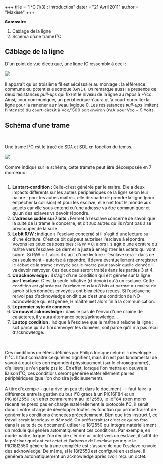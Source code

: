 +++
title = "I²C (1/3) : Introduction"
dater = "21 Avril 2011"
author = "Maxime"
+++

<p>
	<strong>Sommaire</strong></p>
<ol>
	<li>
		Cablage de la ligne</li>
	<li>
		Sch&eacute;ma d&#39;une trame I&sup2;C</li>
</ol>
<h2>
	C&acirc;blage de la ligne</h2>
<p>
	D&#39;un point de vue &eacute;lectrique, une ligne IC ressemble &agrave; ceci :<br />
	<br />
	<img src="/clubs/robot/img/articles/i2c2.png" /><br />
	<br />
	Il appara&icirc;t qu&#39;un troisi&egrave;me fil est n&eacute;c&eacute;ssaire au montage : la r&eacute;f&eacute;rence commune du potentiel &eacute;lectrique (GND). On remarque aussi la pr&eacute;sence de deux r&eacute;sistances <em>pull-ups</em> qui fixent le niveau de la ligne au repos &agrave; +Vcc. Ainsi, pour communiquer, un p&eacute;riph&eacute;rique n&#39;aura qu&#39;&agrave; court-curcuiter la ligne pour la ramener au niveau logique 0. Les r&eacute;sisatances<em> pull-ups</em> limitent l&#39;intensit&eacute; du court-circuit &agrave; Vcc/1500 soit environ 3mA pour Vcc = 5 Volts.</p>
<h2>
	Sch&eacute;ma d&#39;une trame</h2>
<p>
	&nbsp;</p>
<div>
	Une trame I&sup2;C est le trac&eacute; de SDA et SDL en fonction du temps.&nbsp;</div>
<div>
	&nbsp;</div>
<div>
	<img src="/clubs/robot/img/articles/i2c3.png" /></div>
<div>
	&nbsp;</div>
<div>
	Comme indiqu&eacute; sur le sch&eacute;ma, cette tramme peut &ecirc;tre d&eacute;compos&eacute;e en 7 morceaux :</div>
<div>
	&nbsp;</div>
<ol>
	<li>
		<strong>La start-condition :</strong> Celle-ci est g&eacute;n&eacute;r&eacute;e par le maitre. Elle a deux impacts diff&eacute;rents sur les autres p&eacute;riph&eacute;riques de la ligne selon leur nature : pour les autres ma&icirc;tres, elle dissuade de prendre la ligne (pour emp&ecirc;cher la collision) et pour les esclave, elle met tout le monde aux aguets car elle sous-entend qu&#39;une adresse va &ecirc;tre communiquer et qu&#39;un des eclaves va devoir r&eacute;pondre.</li>
	<li>
		<strong>L&#39;adresse cod&eacute;e sur 7 bits : </strong>Permet &agrave; l&#39;esclave concern&eacute; de savoir que la suite de la trame le concerne, et dit aux autres qu&#39;ils n&#39;ont pas &agrave; se pr&eacute;occuper de la suite</li>
	<li>
		<strong>Le bit R/W :</strong> indique &agrave; l&#39;esclave concern&eacute; si il s&#39;agit d&#39;une lecture ou d&#39;une &eacute;criture. C&#39;est ce bit qui peut autoriser l&#39;esclave &agrave; r&eacute;pondre. Voyons les deux cas possibles : R/W = 0, alors il s&#39;agit d&#39;une &eacute;criture du ma&icirc;tre vers l&#39;esclave, ce dernier a juste &agrave; enregistrer les octets qui vont suivre. Si R/W = 1, alors il s&#39;agit d&#39;une lecture : l&#39;esclave sera - dans ce cas seulement - autoris&eacute; &agrave; r&eacute;pondre, il devra &eacute;ventuellement enregistrer le d&eacute;but de la trame envoy&eacute;e par le maitre pour savoir quelle donn&eacute;e il va devoir renvoyer.&nbsp;Ces deux cas seront trait&eacute;s dans les parties 3 et 4.</li>
	<li>
		<strong>Un acknowledge :</strong> il s&#39;agit d&#39;une condition qui est g&eacute;nr&eacute;e sur la ligne <strong>par l&#39;esclave</strong>. C&#39;est la seule initiative (et devoir) qu&#39;&agrave; un esclave. Cette condition est g&eacute;nr&eacute;e par l&#39;esclave tous les 8 bits et permet au maitre de savoir si les donn&eacute;es envoy&eacute;es ont bien &eacute;t&eacute;es re&ccedil;ues. Si l&#39;esclave ne renvoi pas d&#39;acknowledge on dit que c&#39;est une condition de NO-acknowledge qui est g&eacute;n&eacute;e, le maitre met alors fin &agrave; la communication.&nbsp;</li>
	<li>
		<strong>Le premier byte de donn&eacute;es</strong></li>
	<li>
		<strong>Un nouvel acknowledge :</strong> dans le cas de l&#39;envoi d&#39;une chaine de caract&egrave;res, il y aura alternance octet/acknowledge...</li>
	<li>
		<strong>La stop condition : </strong>indique &agrave; l&#39;esclave que le ma&icirc;tre a rel&acirc;che la ligne : soit parce qu&#39;il a fini d&#39;envoyer les donn&eacute;es, soit parce qu&#39;il n&#39;a pas recu d&#39;acknowledge.</li>
</ol>
<div>
	&nbsp;</div>
<div>
	&nbsp;</div>
<div>
	Ces conditions on &eacute;t&eacute;es d&eacute;finies par Philips lorsque celui-ci a d&eacute;velopp&eacute; l&#39;I&sup2;C. Il faut connaitre ce qu&#39;elles signifient, mais il n&#39;est pas fondamental de savoir &agrave; quoi elles correspondent physiquement (sur le chronogramme), d&#39;ailleurs je n&#39;en parle pas ici. En effet, lorsque l&#39;on mettra en oeuvre la liaison I&sup2;C, ces conditions seront g&eacute;n&eacute;r&eacute;e mat&eacute;riellement par les p&eacute;riph&eacute;riques (que l&#39;on choisira judicieusement).</div>
<div>
	&nbsp;</div>
<div>
	A titre d&#39;exemple - qui arrive un peu t&ocirc;t dans le document - il faut faire la diff&eacute;rence entre la gestion du bus I&sup2;C grace &agrave; un PIC16F84 et un PIC18F2550 : en effet contrairement au 18F2550, le 16F84 (bien moins r&eacute;cent) ne prend pas en charge mat&eacute;riellement le protocole I&sup2;C, il serait donc &agrave; votre charge de d&eacute;velopper toutes les fonction qui permettraient de g&eacute;n&eacute;rer les conditions &eacute;nonc&eacute;es pr&eacute;cedemment. Bien que tr&eacute;s instructif, ce travail serait laborieux et d&eacute;mod&eacute;. On pr&eacute;fererait (et c&#39;est ce qu&#39;on fera dans la suite de ce document) utiliser le 18f2550 qui int&egrave;gre mat&eacute;riellement un module qui g&eacute;n&egrave;re automatiquement ces conditions. Par exemple, en mode maitre, lorque l&#39;on d&eacute;cide d&#39;&eacute;crire un octet vers un esclave, il suffit de le pr&eacute;ciser quel est cet octet et l&#39;adresse de l&#39;esclave pour que le PIC18f2550 g&eacute;n&egrave;re la trame compl&egrave;te est s&#39;assure de que l&#39;esclave renvoie des acknowledge. De m&ecirc;me, si le 18f2550 est configur&eacute; en esclave, il g&eacute;n&eacute;rera automatiquement un acknowledge apr&egrave;s avoir re&ccedil;u un octet.</div>
<div>
	&nbsp;</div>
<p>
	<br />
	&nbsp;</p>
